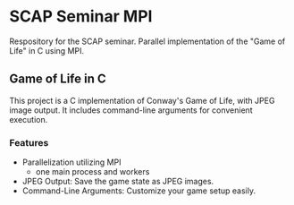 # SCAP Seminar MPI
Respository for the SCAP seminar. Parallel implementation of the "Game of Life" in C using MPI.

## Game of Life in C
This project is a C implementation of Conway's Game of Life, with JPEG image output. It includes command-line arguments for convenient execution.

### Features
- Parallelization utilizing MPI
  - one main process and workers
- JPEG Output: Save the game state as JPEG images.
- Command-Line Arguments: Customize your game setup easily.

